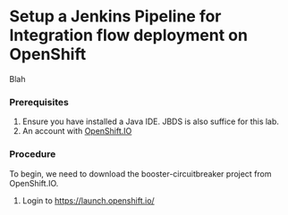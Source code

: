 # Setup a Jenkins Pipeline for Integration flow deployment on OpenShift

Blah

### Prerequisites

1. Ensure you have installed a Java IDE.  JBDS is also suffice for this lab.
2. An account with [OpenShift.IO](https://launch.openshift.io/)

### Procedure

To begin, we need to download the booster-circuitbreaker project from OpenShift.IO.

1. Login to https://launch.openshift.io/
